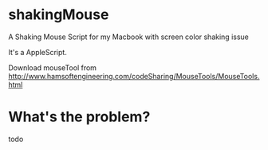 # shakingMouse
A Shaking Mouse Script for my Macbook with screen color shaking issue

It's a AppleScript.

Download mouseTool from http://www.hamsoftengineering.com/codeSharing/MouseTools/MouseTools.html

# What's the problem?
todo
